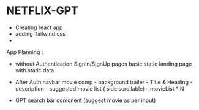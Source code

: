 # NETFLIX-GPT

- Creating react app
- adding Tailwind css
-

App Planning :

- without Authentication
  SignIn/SignUp pages
  basic static landing page with static data

- After Auth
  navbar
  movie comp - background trailer - Title & Heading - description - suggested movie list ( side scrollable) - movieList \* N
- GPT search bar comonent (suggest movie as per input)
